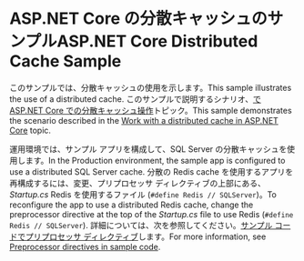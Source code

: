 # <a name="aspnet-core-distributed-cache-sample"></a><span data-ttu-id="143b3-101">ASP.NET Core の分散キャッシュのサンプル</span><span class="sxs-lookup"><span data-stu-id="143b3-101">ASP.NET Core Distributed Cache Sample</span></span>

<span data-ttu-id="143b3-102">このサンプルでは、分散キャッシュの使用を示します。</span><span class="sxs-lookup"><span data-stu-id="143b3-102">This sample illustrates the use of a distributed cache.</span></span> <span data-ttu-id="143b3-103">このサンプルで説明するシナリオ、[で ASP.NET Core での分散キャッシュ操作](https://docs.microsoft.com/aspnet/core/performance/caching/distributed)トピック。</span><span class="sxs-lookup"><span data-stu-id="143b3-103">This sample demonstrates the scenario described in the [Work with a distributed cache in ASP.NET Core](https://docs.microsoft.com/aspnet/core/performance/caching/distributed) topic.</span></span>

<span data-ttu-id="143b3-104">運用環境では、サンプル アプリを構成して、SQL Server の分散キャッシュを使用します。</span><span class="sxs-lookup"><span data-stu-id="143b3-104">In the Production environment, the sample app is configured to use a distributed SQL Server cache.</span></span> <span data-ttu-id="143b3-105">分散の Redis cache を使用するアプリを再構成するには、変更、プリプロセッサ ディレクティブの上部にある、 *Startup.cs* Redis を使用するファイル (`#define Redis // SQLServer`)。</span><span class="sxs-lookup"><span data-stu-id="143b3-105">To reconfigure the app to use a distributed Redis cache, change the preprocessor directive at the top of the *Startup.cs* file to use Redis (`#define Redis // SQLServer`).</span></span> <span data-ttu-id="143b3-106">詳細については、次を参照してください。[サンプル コードでプリプロセッサ ディレクティブ](https://docs.microsoft.com/aspnet/core/#preprocessor-directives-in-sample-code)します。</span><span class="sxs-lookup"><span data-stu-id="143b3-106">For more information, see [Preprocessor directives in sample code](https://docs.microsoft.com/aspnet/core/#preprocessor-directives-in-sample-code).</span></span>
